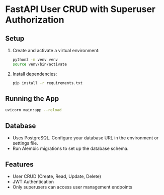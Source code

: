 # FastAPI User CRUD with Superuser Authorization

## Setup

1. Create and activate a virtual environment:
   ```bash
   python3 -m venv venv
   source venv/bin/activate
   ```
2. Install dependencies:
   ```bash
   pip install -r requirements.txt
   ```

## Running the App

```bash
uvicorn main:app --reload
```

## Database
- Uses PostgreSQL. Configure your database URL in the environment or settings file.
- Run Alembic migrations to set up the database schema.

## Features
- User CRUD (Create, Read, Update, Delete)
- JWT Authentication
- Only superusers can access user management endpoints 